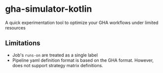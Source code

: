 # gha-simulator-kotlin
A quick experimentation tool to optimize your GHA workflows under limited resources


## Limitations

* Job's `runs-on` are treated as a single label
* Pipeline yaml definition format is based on the GHA format. However, does not support strategy matrix definitions.
